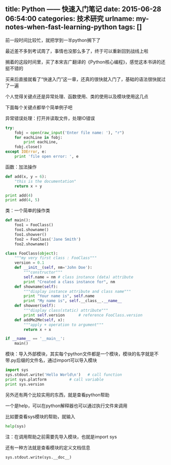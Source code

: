 title: Python —— 快速入门笔记
date: 2015-06-28 06:54:00
categories: 技术研究
urlname: my-notes-when-fast-learning-python
tags: []
---
前一段时间比较忙，就把学到一半python搁下了

最近差不多到考试周了，事情也没那么多了，终于可以重新回到战线上啦

搁着的这段时间里，买了本宋吉广翻译的《Python核心编程》，感觉这本书讲的还挺不错的

买来后直接就看了“快速入门”这一章，还真的很快就入门了，基础的语法很快就过了一遍

个人觉得关键点还是异常处理、函数使用、类的使用以及模块使用这几点

下面每个关键点都举个简单例子吧

<!--more-->

异常错误处理：打开并读取文件，处理IO错误
```python
try:
	fobj = open(raw_input('Enter file name: '), "r")
	for eachLine in fobj:
		print eachLine,
	fobj.close()
except IOError, e:
	print 'file open error: ', e
```

函数：加法操作
```python
def add(x, y = 6):
	"this is the documentation"
	return x + y

print add(4)
print add(4, 5)
```

类：一个简单的操作类
```python
def main():
	foo1 = FooClass()
	foo1.showname()
	foo1.showver()
	foo2 = FooClass('Jane Smith')
	foo2.showname()

class FooClass(object):
	"""my very first class : FooClass"""
	version = 0.1
	def __init__(self, nm='John Doe'):
		"""constructor"""
		self.name = nm # class instance (data) attribute
		print "Created a class instance for", nm
	def showname(self):
		"""display instance attribute and class name"""
		print "Your name is", self.name
		print "My name is", self.__class__.__name__
	def showver(self):
		"""display class(static) attribute"""
		print self.version		# reference FooClass.version
	def addMe2Me(self, x):
		"""apply + operation to argument"""
		return x + x

if __name__ == '__main__':
	main()
```

模块：导入外部模块，其实每个python文件都是一个模块，模块的名字就是不带.py后缀的文件名，通过import可以导入模块
```python
import sys
sys.stdout.write('Hello World\n')	# call function
print sys.platform			# call variable
print sys.version
```

另外还有两个比较实用的东西，就是查看python帮助

一个是help，可以在python解释器也可以通过执行文件来调用

比如要查看sys模块的帮助，就输入
```python
help(sys)
```

注：在调用帮助之前需要先导入模块，也就是import sys

还有一种方法就是查看模块的定义文档信息

```python
sys.stdout.write(sys.__doc__)
```